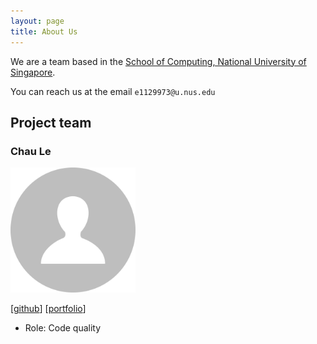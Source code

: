 ```yaml
---
layout: page
title: About Us
---
```


We are a team based in the [School of Computing, National University of Singapore](https://www.comp.nus.edu.sg).

You can reach us at the email `e1129973@u.nus.edu`

## Project team

### Chau Le

<img src="images/chauuule.png" width="200px">

[[github](https://github.com/ChauuuLe)]
[[portfolio](https://www.linkedin.com/in/le-chau-51148726b)]

* Role: Code quality
